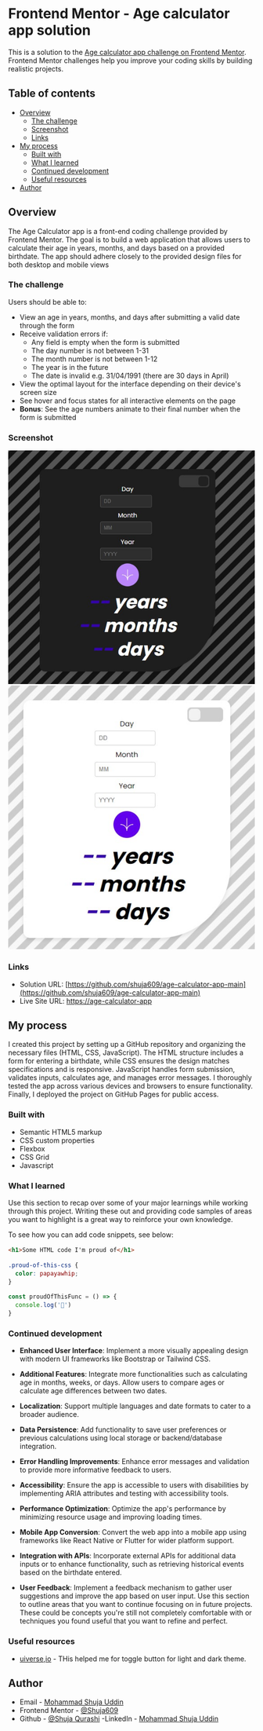 # Frontend Mentor - Age calculator app solution

This is a solution to the [Age calculator app challenge on Frontend Mentor](https://www.frontendmentor.io/challenges/age-calculator-app-dF9DFFpj-Q). Frontend Mentor challenges help you improve your coding skills by building realistic projects. 

## Table of contents

- [Overview](#overview)
  - [The challenge](#the-challenge)
  - [Screenshot](#screenshot)
  - [Links](#links)
- [My process](#my-process)
  - [Built with](#built-with)
  - [What I learned](#what-i-learned)
  - [Continued development](#continued-development)
  - [Useful resources](#useful-resources)
- [Author](#author)




## Overview
The Age Calculator app is a front-end coding challenge provided by Frontend Mentor. The goal is to build a web application that allows users to calculate their age in years, months, and days based on a provided birthdate. The app should adhere closely to the provided design files for both desktop and mobile views

### The challenge

Users should be able to:

- View an age in years, months, and days after submitting a valid date through the form
- Receive validation errors if:
  - Any field is empty when the form is submitted
  - The day number is not between 1-31
  - The month number is not between 1-12
  - The year is in the future
  - The date is invalid e.g. 31/04/1991 (there are 30 days in April)
- View the optimal layout for the interface depending on their device's screen size
- See hover and focus states for all interactive elements on the page
- **Bonus**: See the age numbers animate to their final number when the form is submitted

### Screenshot

![Dark Theme](design/dark%20theme.jpg)
![Light Theme](design/Light%20theme.jpg)




### Links

- Solution URL: [https://github.com/shuja609/age-calculator-app-main](https://github.com/shuja609/age-calculator-app-main)
- Live Site URL: [https://age-calculator-app](https://age-calculator-app-main-neon-one.vercel.app)

## My process

I created this project by setting up a GitHub repository and organizing the necessary files (HTML, CSS, JavaScript). The HTML structure includes a form for entering a birthdate, while CSS ensures the design matches specifications and is responsive. JavaScript handles form submission, validates inputs, calculates age, and manages error messages. I thoroughly tested the app across various devices and browsers to ensure functionality. Finally, I deployed the project on GitHub Pages for public access.
### Built with

- Semantic HTML5 markup
- CSS custom properties
- Flexbox
- CSS Grid
- Javascript


### What I learned

Use this section to recap over some of your major learnings while working through this project. Writing these out and providing code samples of areas you want to highlight is a great way to reinforce your own knowledge.

To see how you can add code snippets, see below:

```html
<h1>Some HTML code I'm proud of</h1>
```
```css
.proud-of-this-css {
  color: papayawhip;
}
```
```js
const proudOfThisFunc = () => {
  console.log('🎉')
}
```


### Continued development
*   **Enhanced User Interface**: Implement a more visually appealing design with modern UI frameworks like Bootstrap or Tailwind CSS.
    
*   **Additional Features**: Integrate more functionalities such as calculating age in months, weeks, or days. Allow users to compare ages or calculate age differences between two dates.
    
*   **Localization**: Support multiple languages and date formats to cater to a broader audience.
    
*   **Data Persistence**: Add functionality to save user preferences or previous calculations using local storage or backend/database integration.
    
*   **Error Handling Improvements**: Enhance error messages and validation to provide more informative feedback to users.
    
*   **Accessibility**: Ensure the app is accessible to users with disabilities by implementing ARIA attributes and testing with accessibility tools.
    
*   **Performance Optimization**: Optimize the app's performance by minimizing resource usage and improving loading times.
    
*   **Mobile App Conversion**: Convert the web app into a mobile app using frameworks like React Native or Flutter for wider platform support.
    
*   **Integration with APIs**: Incorporate external APIs for additional data inputs or to enhance functionality, such as retrieving historical events based on the birthdate entered.
    
*   **User Feedback**: Implement a feedback mechanism to gather user suggestions and improve the app based on user input.
Use this section to outline areas that you want to continue focusing on in future projects. These could be concepts you're still not completely comfortable with or techniques you found useful that you want to refine and perfect.

### Useful resources

- [uiverse,io](https://uiverse.io/jeremyssocial/afraid-sheep-52) - THis helped me for toggle button for light and dark theme.

## Author

- Email - [Mohammad Shuja Uddin](mailto:shujaqurashi2172@example.com)
- Frontend Mentor - [@Shuja609](https://www.frontendmentor.io/profile/shuja609)
- Github - [@Shuja Qurashi](https://github.com/shuja609)
-LinkedIn - [Mohammad Shuja Uddin](https://www.linkedin.com/in/mohammad-shuja-uddin-a95118230?utm_source=share&utm_campaign=share_via&utm_content=profile&utm_medium=android_app)
